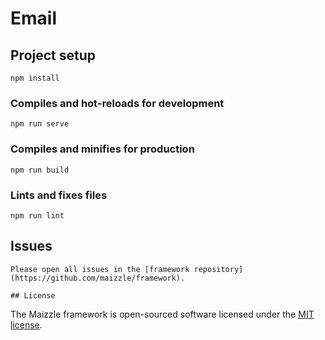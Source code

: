 # Email

## Project setup
```
npm install
```

### Compiles and hot-reloads for development
```
npm run serve
```

### Compiles and minifies for production
```
npm run build
```

### Lints and fixes files
```
npm run lint
```

## Issues
```
Please open all issues in the [framework repository](https://github.com/maizzle/framework).

## License
```

The Maizzle framework is open-sourced software licensed under the [MIT license](https://opensource.org/licenses/MIT).
